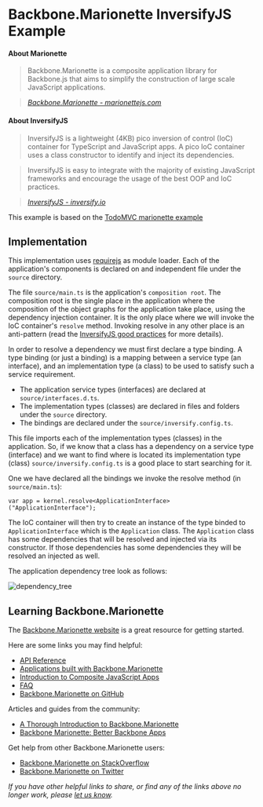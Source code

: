 # Backbone.Marionette InversifyJS Example

#### About Marionette

> Backbone.Marionette is a composite application library for Backbone.js that aims to simplify the construction of large scale JavaScript applications.

> _[Backbone.Marionette - marionettejs.com](http://marionettejs.com)_

#### About InversifyJS

> InversifyJS is a lightweight (4KB) pico inversion of control (IoC) container for TypeScript and JavaScript apps. A pico IoC container uses a class constructor to identify and inject its dependencies.

> InversifyJS is easy to integrate with the majority of existing JavaScript frameworks and encourage the usage of the best OOP and IoC practices.

> _[InversifyJS - inversify.io](http://inversify.io)_

This example is based on the [TodoMVC marionette example](https://github.com/tastejs/todomvc/tree/gh-pages/examples/backbone_marionette)

## Implementation
This implementation uses [requirejs](http://requirejs.org/) as module loader. Each of the application's components is declared on and independent file under
the `source` directory.

The file `source/main.ts` is the application's `composition root`. The composition root is the single place in the application where the composition of the object
graphs for the application take place, using the dependency injection container. It is the only place where we will invoke the IoC container's `resolve` method.
Invoking  resolve in any other place is an anti-pattern (read the [InversifyJS good practices](http://inversify.io/#good_practices) for more details).

In order to resolve a dependency we must first declare a type binding. A type binding (or just a binding) is a mapping between a service type (an interface), and
an implementation type (a class) to be used to satisfy such a service requirement.

- The application service types (interfaces) are declared at `source/interfaces.d.ts`.
- The implementation types (classes) are declared in files and folders under the `source` directory.
- The bindings are declared under the `source/inversify.config.ts`.

This file imports each of the implementation types (classes) in the application. So, if we know that a class has a dependency on a service type (interface) and we want to find where is located its implementation type (class) `source/inversify.config.ts` is a good place to start searching for it.

One we have declared all the bindings we invoke the resolve method (in `source/main.ts`):

```
var app = kernel.resolve<ApplicationInterface>("ApplicationInterface");
```
The IoC container will then try to create an instance of the type binded to `ApplicationInterface` which is the `Application` class. The `Application` class
has some dependencies that will be resolved and injected via its constructor. If those dependencies has some dependencies they will be resolved an injected as well.

The application dependency tree look as follows:

![dependency_tree](https://raw.githubusercontent.com/inversify/inversify-code-samples/master/marionette/img/dependency_tree.png)

## Learning Backbone.Marionette

The [Backbone.Marionette website](http://marionettejs.com) is a great resource for getting started.

Here are some links you may find helpful:

* [API Reference](https://github.com/marionettejs/backbone.marionette/tree/master/docs)
* [Applications built with Backbone.Marionette](https://github.com/marionettejs/backbone.marionette/wiki/Projects-and-websites-using-marionette)
* [Introduction to Composite JavaScript Apps](https://github.com/marionettejs/backbone.marionette/wiki/Introduction-to-composite-javascript-apps)
* [FAQ](https://github.com/marionettejs/backbone.marionette/wiki#frequently-asked-questions)
* [Backbone.Marionette on GitHub](https://github.com/marionettejs/backbone.marionette)

Articles and guides from the community:

* [A Thorough Introduction to Backbone.Marionette](http://coding.smashingmagazine.com/2013/02/11/introduction-backbone-marionette)
* [Backbone Marionette: Better Backbone Apps](http://www.joezimjs.com/javascript/backbone-marionette-better-backbone-apps)

Get help from other Backbone.Marionette users:

* [Backbone.Marionette on StackOverflow](http://stackoverflow.com/questions/tagged/backbone.marionette)
* [Backbone.Marionette on Twitter](http://twitter.com/marionettejs)

_If you have other helpful links to share, or find any of the links above no longer work, please [let us know](https://github.com/inversify/inversify-code-samples/issues)._

